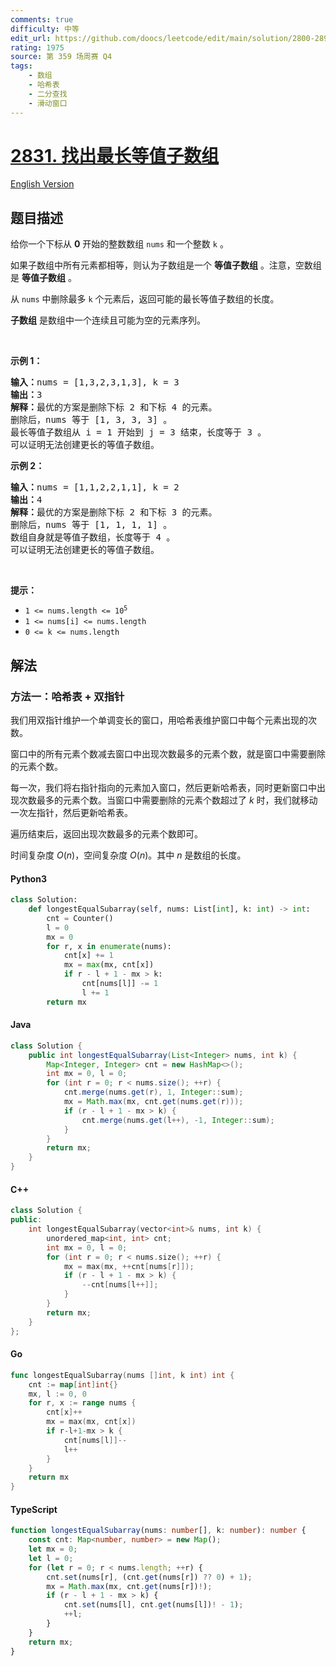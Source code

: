 ```yaml
---
comments: true
difficulty: 中等
edit_url: https://github.com/doocs/leetcode/edit/main/solution/2800-2899/2831.Find%20the%20Longest%20Equal%20Subarray/README.md
rating: 1975
source: 第 359 场周赛 Q4
tags:
    - 数组
    - 哈希表
    - 二分查找
    - 滑动窗口
---
```


<!-- problem:start -->

# [2831. 找出最长等值子数组](https://leetcode.cn/problems/find-the-longest-equal-subarray)

[English Version](/solution/2800-2899/2831.Find%20the%20Longest%20Equal%20Subarray/README_EN.md)

## 题目描述

<!-- description:start -->

<p>给你一个下标从 <strong>0</strong> 开始的整数数组 <code>nums</code> 和一个整数 <code>k</code> 。</p>

<p>如果子数组中所有元素都相等，则认为子数组是一个 <strong>等值子数组</strong> 。注意，空数组是 <strong>等值子数组</strong> 。</p>

<p>从 <code>nums</code> 中删除最多 <code>k</code> 个元素后，返回可能的最长等值子数组的长度。</p>

<p><strong>子数组</strong> 是数组中一个连续且可能为空的元素序列。</p>

<p>&nbsp;</p>

<p><strong class="example">示例 1：</strong></p>

<pre>
<strong>输入：</strong>nums = [1,3,2,3,1,3], k = 3
<strong>输出：</strong>3
<strong>解释：</strong>最优的方案是删除下标 2 和下标 4 的元素。
删除后，nums 等于 [1, 3, 3, 3] 。
最长等值子数组从 i = 1 开始到 j = 3 结束，长度等于 3 。
可以证明无法创建更长的等值子数组。
</pre>

<p><strong class="example">示例 2：</strong></p>

<pre>
<strong>输入：</strong>nums = [1,1,2,2,1,1], k = 2
<strong>输出：</strong>4
<strong>解释：</strong>最优的方案是删除下标 2 和下标 3 的元素。 
删除后，nums 等于 [1, 1, 1, 1] 。 
数组自身就是等值子数组，长度等于 4 。 
可以证明无法创建更长的等值子数组。
</pre>

<p>&nbsp;</p>

<p><strong>提示：</strong></p>

<ul>
	<li><code>1 &lt;= nums.length &lt;= 10<sup>5</sup></code></li>
	<li><code>1 &lt;= nums[i] &lt;= nums.length</code></li>
	<li><code>0 &lt;= k &lt;= nums.length</code></li>
</ul>

<!-- description:end -->

## 解法

<!-- solution:start -->

### 方法一：哈希表 + 双指针

我们用双指针维护一个单调变长的窗口，用哈希表维护窗口中每个元素出现的次数。

窗口中的所有元素个数减去窗口中出现次数最多的元素个数，就是窗口中需要删除的元素个数。

每一次，我们将右指针指向的元素加入窗口，然后更新哈希表，同时更新窗口中出现次数最多的元素个数。当窗口中需要删除的元素个数超过了 $k$ 时，我们就移动一次左指针，然后更新哈希表。

遍历结束后，返回出现次数最多的元素个数即可。

时间复杂度 $O(n)$，空间复杂度 $O(n)$。其中 $n$ 是数组的长度。

<!-- tabs:start -->

#### Python3

```python
class Solution:
    def longestEqualSubarray(self, nums: List[int], k: int) -> int:
        cnt = Counter()
        l = 0
        mx = 0
        for r, x in enumerate(nums):
            cnt[x] += 1
            mx = max(mx, cnt[x])
            if r - l + 1 - mx > k:
                cnt[nums[l]] -= 1
                l += 1
        return mx
```

#### Java

```java
class Solution {
    public int longestEqualSubarray(List<Integer> nums, int k) {
        Map<Integer, Integer> cnt = new HashMap<>();
        int mx = 0, l = 0;
        for (int r = 0; r < nums.size(); ++r) {
            cnt.merge(nums.get(r), 1, Integer::sum);
            mx = Math.max(mx, cnt.get(nums.get(r)));
            if (r - l + 1 - mx > k) {
                cnt.merge(nums.get(l++), -1, Integer::sum);
            }
        }
        return mx;
    }
}
```

#### C++

```cpp
class Solution {
public:
    int longestEqualSubarray(vector<int>& nums, int k) {
        unordered_map<int, int> cnt;
        int mx = 0, l = 0;
        for (int r = 0; r < nums.size(); ++r) {
            mx = max(mx, ++cnt[nums[r]]);
            if (r - l + 1 - mx > k) {
                --cnt[nums[l++]];
            }
        }
        return mx;
    }
};
```

#### Go

```go
func longestEqualSubarray(nums []int, k int) int {
	cnt := map[int]int{}
	mx, l := 0, 0
	for r, x := range nums {
		cnt[x]++
		mx = max(mx, cnt[x])
		if r-l+1-mx > k {
			cnt[nums[l]]--
			l++
		}
	}
	return mx
}
```

#### TypeScript

```ts
function longestEqualSubarray(nums: number[], k: number): number {
    const cnt: Map<number, number> = new Map();
    let mx = 0;
    let l = 0;
    for (let r = 0; r < nums.length; ++r) {
        cnt.set(nums[r], (cnt.get(nums[r]) ?? 0) + 1);
        mx = Math.max(mx, cnt.get(nums[r])!);
        if (r - l + 1 - mx > k) {
            cnt.set(nums[l], cnt.get(nums[l])! - 1);
            ++l;
        }
    }
    return mx;
}
```

<!-- tabs:end -->

<!-- solution:end -->

<!-- problem:end -->
